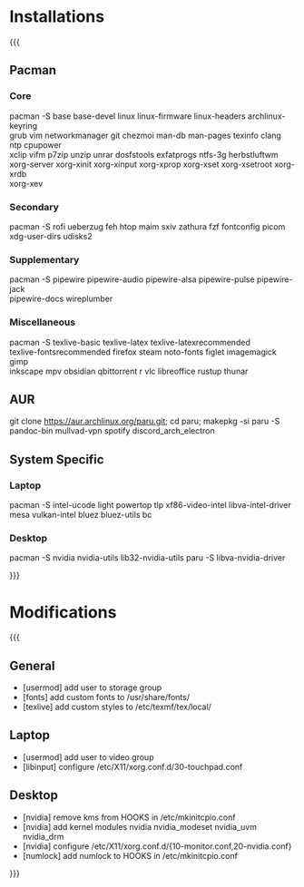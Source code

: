 # Installations
{{{
## Pacman

### Core

pacman -S base base-devel linux linux-firmware linux-headers archlinux-keyring \
grub vim networkmanager git chezmoi man-db man-pages texinfo clang ntp cpupower \
xclip vifm p7zip unzip unrar dosfstools exfatprogs ntfs-3g herbstluftwm \
xorg-server xorg-xinit xorg-xinput xorg-xprop xorg-xset xorg-xsetroot xorg-xrdb \
xorg-xev

### Secondary

pacman -S rofi ueberzug feh htop maim sxiv zathura fzf fontconfig picom \
xdg-user-dirs udisks2

### Supplementary

pacman -S pipewire pipewire-audio pipewire-alsa pipewire-pulse pipewire-jack \
pipewire-docs wireplumber

### Miscellaneous

pacman -S texlive-basic texlive-latex texlive-latexrecommended \
texlive-fontsrecommended firefox steam noto-fonts figlet imagemagick gimp \
inkscape mpv obsidian qbittorrent r vlc libreoffice rustup thunar


## AUR

git clone https://aur.archlinux.org/paru.git; cd paru; makepkg -si
paru -S pandoc-bin mullvad-vpn spotify discord_arch_electron


## System Specific

### Laptop

pacman -S intel-ucode light powertop tlp xf86-video-intel libva-intel-driver \
mesa vulkan-intel bluez bluez-utils bc

### Desktop

pacman -S nvidia nvidia-utils lib32-nvidia-utils
paru -S libva-nvidia-driver


}}}

# Modifications
{{{
## General
- [usermod] add user to storage group
- [fonts] add custom fonts to /usr/share/fonts/
- [texlive] add custom styles to /etc/texmf/tex/local/

## Laptop
- [usermod] add user to video group
- [libinput] configure /etc/X11/xorg.conf.d/30-touchpad.conf

## Desktop
- [nvidia] remove kms from HOOKS in /etc/mkinitcpio.conf
- [nvidia] add kernel modules nvidia nvidia_modeset nvidia_uvm nvidia_drm
- [nvidia] configure /etc/X11/xorg.conf.d/{10-monitor.conf,20-nvidia.conf}
- [numlock] add numlock to HOOKS in /etc/mkinitcpio.conf


}}}
